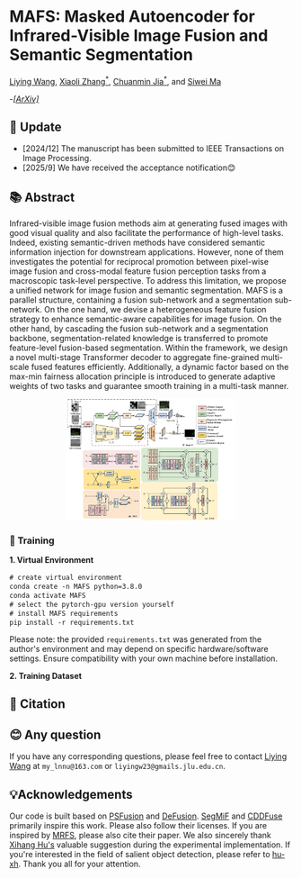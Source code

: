 # MAFS: Masked Autoencoder for Infrared-Visible Image Fusion and Semantic Segmentation
[Liying Wang](https://blog.csdn.net/weixin_46202235), [Xiaoli Zhang<sup>*</sup>](https://zhangxiaolijlu.github.io/),  [Chuanmin Jia<sup>*</sup>](https://github.com/Codersadis), and [Siwei Ma](https://idm.pku.edu.cn/en/info/1009/1017.htm)

-[*[ArXiv]*](https://www.arxiv.org/abs/2509.11817)

## 🌟 Update
- [2024/12] The manuscript has been submitted to IEEE Transactions on Image Processing.
- [2025/9] We have received the acceptance notification😊

## 📚 Abstract
Infrared-visible image fusion methods aim at generating fused images with good visual quality and also facilitate the performance of high-level tasks. Indeed, existing semantic-driven methods have considered semantic information injection for downstream applications. However, none of them investigates the potential for reciprocal promotion between pixel-wise image fusion and cross-modal feature fusion perception tasks from a macroscopic task-level perspective. To address this limitation, we propose a unified network for image fusion and semantic segmentation. MAFS is a parallel structure, containing a fusion sub-network and a segmentation sub-network. On the one hand, we devise a heterogeneous feature fusion strategy to enhance semantic-aware capabilities for image fusion. On the other hand, by cascading the fusion sub-network and a segmentation backbone, segmentation-related knowledge is transferred to promote feature-level fusion-based segmentation. Within the framework, we design a novel multi-stage Transformer decoder to aggregate
fine-grained multi-scale fused features efficiently. Additionally, a dynamic factor based on the max-min fairness allocation principle is introduced to generate adaptive weights of two tasks and guarantee smooth training in a multi-task manner.
<div align="center">
  <img src="assets/overflow_new.png" alt="motivation" width="60%">
</div>

### 🚀 Training
**1. Virtual Environment**
```
# create virtual environment
conda create -n MAFS python=3.8.0
conda activate MAFS
# select the pytorch-gpu version yourself
# install MAFS requirements
pip install -r requirements.txt
```
Please note: the provided `requirements.txt` was generated from the author's environment and may depend on specific hardware/software settings. Ensure compatibility with your own machine before installation.

**2. Training Dataset**

## 📝 Citation


## 😊 Any question

If you have any corresponding questions, please feel free to contact [Liying Wang](https://blog.csdn.net/weixin_46202235) at `my_lnnu@163.com` or `liyingw23@gmails.jlu.edu.cn`.


## 💡Acknowledgements
Our code is built based on [PSFusion](https://github.com/Linfeng-Tang/PSFusion) and [DeFusion](https://github.com/erfect2020/DecompositionForFusion). [SegMiF](https://github.com/JinyuanLiu-CV/SegMiF) and [CDDFuse](https://github.com/Zhaozixiang1228/MMIF-CDDFuse) primarily inspire this work. Please also follow their licenses. If you are inspired by [MRFS](https://github.com/HaoZhang1018/MRFS), please also cite their paper. We also sincerely thank [Xihang Hu's](https://github.com/hu-xh) valuable suggestion during the experimental implementation. If you're interested in the field of salient object detection, please refer to [hu-xh](https://github.com/hu-xh). Thank you all for your attention.

